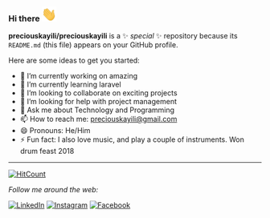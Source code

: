 ### Hi there <img src="https://github.com/ABSphreak/ABSphreak/blob/master/gifs/Hi.gif" width="30px">


**preciouskayili/preciouskayili** is a ✨ _special_ ✨ repository because its `README.md` (this file) appears on your GitHub profile.

Here are some ideas to get you started:

- 🔭 I’m currently working on amazing
- 🌱 I’m currently learning laravel
- 👯 I’m looking to collaborate on exciting projects
- 🤔 I’m looking for help with project management
- 💬 Ask me about Technology and Programming
- 📫 How to reach me: preciouskayili@gmail.com
- 😄 Pronouns: He/Him
- ⚡ Fun fact: I also love music, and play a couple of instruments. Won drum feast 2018



---
[![HitCount](http://hits.dwyl.com/ABSphreak/ABSphreak.svg)](http://hits.dwyl.com/ABSphreak/ABSphreak)

<i>Follow me around the web:</i><br>

<a href="https://ng.linkedin.com/in/precious-solomon-kayili-97380a195" target="_blank"><img src="https://img.shields.io/badge/LinkedIn-%230077B5.svg?&style=flat-square&logo=linkedin&logoColor=white" alt="LinkedIn"></a>
<a href="https://www.instagram.com/kayilipresh" target="_blank"><img src="https://img.shields.io/badge/Instagram-%23E4405F.svg?&style=flat-square&logo=instagram&logoColor=white" alt="Instagram"></a>
<a href="https://www.facebook.com/precious.solomonkayili" target="_blank"><img src="https://img.shields.io/badge/Facebook-%231877F2.svg?&style=flat-square&logo=facebook&logoColor=white" alt="Facebook"></a>
</div>

